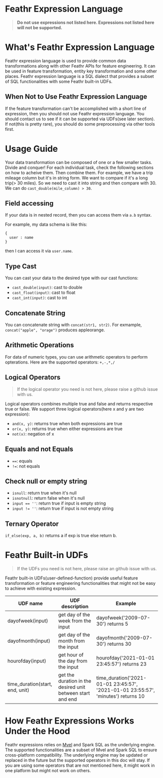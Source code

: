 # Feathr Expression Language
>**Do not use expressions not listed here. Expressions not listed here will not be supported.**

# What's Feathr Expression Language
Feathr expression language is used to provide common data transformations along with other Feathr APIs for feature engineering. It can be used in feature transformation, entity key transformation and some other places. Feathr expression language is a SQL dialect that provides a subset of SQL functionalities with some Feathr built-in UDFs.

## When Not to Use Feathr Expression Language
If the feature transformation can't be accomplished with a short line of expression, then you should not use Feathr expression language. You should contact us to see if it can be supported via UDFs(see later section). If not(this is pretty rare), you should do some preprocessing via other tools first.

# Usage Guide
Your data transformation can be composed of one or a few smaller tasks. Divide and conquer! For each individual task, check the following sections on how to acheive them. Then combine them. For example, we have a trip mileage column but it's in string form. We want to compare if it's a long trip(> 30 miles). So we need to cast it into string and then compare with 30. We can do `cast_double(mile_column) > 30`.

## Field accessing
If your data is in nested record, then you can access them via `a.b` syntax.

For example, my data schema is like this:
```
{
  user : name
}
```
then I can access it via `user.name`.

## Type Cast
You can cast your data to the desired type with our cast functions:
* `cast_double(input)`: cast to double
* `cast_float(input)`: cast to float
* `cast_int(input)`: cast to int

## Concatenate String
You can concatenate string with `concat(str1, str2)`. For exmample, `concat("apple", "orage")` produces appleorange.

## Arithmetic Operations
For data of numeric types, you can use arithmetic operators to perform opterations. Here are the supported operators: `+,-,*,/`

## Logical Operators
> If the logical operator you need is not here, please raise a github issue with us.

Logical operators combines multiple true and false and returns respective true or false. We support three logical operators(here x and y are two expression):
* `and(x, y)`: returns true when both expressions are true
* `or(x, y)`: returns true when either expressions are true
* `not(x)`: negation of x

## Equals and not Equals
* `==`: equals
* `!=`: not equals

## Check null or empty string
* `isnull`: return true when it's null
* `isnotnull`: return false when it's null
* `input == ''`: return true if input is empty string
* `input != ''`: return true if input is not empty string

## Ternary Operator
`if_else(exp, a, b)` returns a if exp is true else return b.

# Feathr Built-in UDFs
> If the UDFs you need is not here, please raise an github issue with us.

Feathr built-in UDFs(user-defined-function) provide useful feature transformation or feature engineering functionalities that might not be easy to achieve with existing expression.


| UDF name      | UDF description | Example |
| ------------- | -------------   | ------------- |
| dayofweek(input)  | get day of the week from the input    | dayofweek('2009-07-30') returns 5  |
| dayofmonth(input)  | get day of the month from the input    | dayofmonth('2009-07-30') returns 30 |
| hourofday(input)  | get hour of the day from the input    | hourofday('2021-01-01 23:45:57') returns 23  |
| time_duration(start, end, unit)  | get the duration in the desired unit between start and end   | time_duration('2021-01-01 23:45:57', '2021-01-01 23:55:57', 'minutes') returns 10 |


# How Feathr Expressions Works Under the Hood
Feathr expressions relies on [Mvel](http://mvel.documentnode.com/) and Spark SQL as the underlying engine. The supported
functionalities are a subset of Mvel and Spark SQL to ensure cross-platform compatibility. The underlying engine may be
updated or replaced in the future but the supported operators in this doc will stay. If you are using some operators
that are not mentioned here, it might work in one platform but might not work on others.